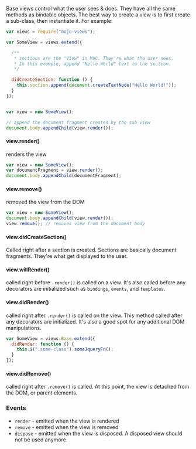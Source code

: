 Base views control what the user sees & does. They have all the same methods as bindable objects. The best way to create a view is to first create a sub-class, then instantiate it. For example:

```javascript
var views = require("mojo-views");

var SomeView = views.extend({

  /**
   * sections are the "View" in MVC. They're what the user sees.
   * In this example, append "Hello World" text to the section.
   */

  didCreateSection: function () {
    this.section.append(document.createTextNode("Hello World!"));
  }
});


var view = new SomeView();

// append the document fragment created by the sub view
document.body.appendChild(view.render());
```

#### view.render()

renders the view

```javascript
var view = new SomeView();
var documentFragment = view.render();
document.body.appendChild(documentFragment);
```

#### view.remove()

removed the view from the DOM

```javascript
var view = new SomeView();
document.body.appendChild(view.render());
view.remove(); // removes view from the document body
```

#### view.didCreateSection()

Called right after a section is created. Sections are basically document fragments. They're what get displayed to the user.

#### view.willRender()

called right before `.render()` is called on a view. It's also called before any decorators are initialized such as `bindings`, `events`, and `templates`.

#### view.didRender()

called right after `.render()` is called on the view. This method called after any decorators are initialized. It's also a good
spot for any additional DOM manipulations.

```javascript
var SomeView = views.Base.extend({
  didRender: function () {
    this.$(".some-class").someJqueryFn();
  }
});
```

#### view.didRemove()

called right after `.remove()` is called. At this point, the view is detached from the DOM, or parent elements.


### Events

- `render` - emitted when the view is rendered
- `remove` - emitted when the view is removed
- `dispose` - emitted when the view is disposed. A disposed view should not be used anymore.
